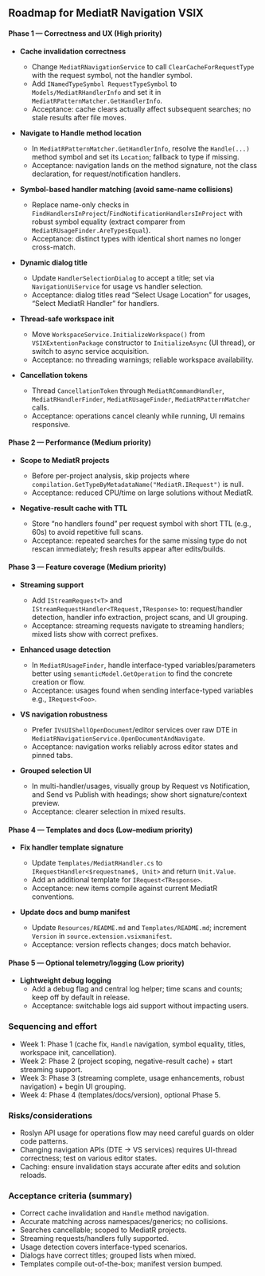 ## Roadmap for MediatR Navigation VSIX

#### Phase 1 — Correctness and UX (High priority)
- **Cache invalidation correctness**
  - Change `MediatRNavigationService` to call `ClearCacheForRequestType` with the request symbol, not the handler symbol.
  - Add `INamedTypeSymbol RequestTypeSymbol` to `Models/MediatRHandlerInfo` and set it in `MediatRPatternMatcher.GetHandlerInfo`.
  - Acceptance: cache clears actually affect subsequent searches; no stale results after file moves.

- **Navigate to Handle method location**
  - In `MediatRPatternMatcher.GetHandlerInfo`, resolve the `Handle(...)` method symbol and set its `Location`; fallback to type if missing.
  - Acceptance: navigation lands on the method signature, not the class declaration, for request/notification handlers.

- **Symbol-based handler matching (avoid same-name collisions)**
  - Replace name-only checks in `FindHandlersInProject`/`FindNotificationHandlersInProject` with robust symbol equality (extract comparer from `MediatRUsageFinder.AreTypesEqual`).
  - Acceptance: distinct types with identical short names no longer cross-match.

- **Dynamic dialog title**
  - Update `HandlerSelectionDialog` to accept a title; set via `NavigationUiService` for usage vs handler selection.
  - Acceptance: dialog titles read “Select Usage Location” for usages, “Select MediatR Handler” for handlers.

- **Thread-safe workspace init**
  - Move `WorkspaceService.InitializeWorkspace()` from `VSIXExtentionPackage` constructor to `InitializeAsync` (UI thread), or switch to async service acquisition.
  - Acceptance: no threading warnings; reliable workspace availability.

- **Cancellation tokens**
  - Thread `CancellationToken` through `MediatRCommandHandler`, `MediatRHandlerFinder`, `MediatRUsageFinder`, `MediatRPatternMatcher` calls.
  - Acceptance: operations cancel cleanly while running, UI remains responsive.

#### Phase 2 — Performance (Medium priority)
- **Scope to MediatR projects**
  - Before per-project analysis, skip projects where `compilation.GetTypeByMetadataName("MediatR.IRequest")` is null.
  - Acceptance: reduced CPU/time on large solutions without MediatR.

- **Negative-result cache with TTL**
  - Store “no handlers found” per request symbol with short TTL (e.g., 60s) to avoid repetitive full scans.
  - Acceptance: repeated searches for the same missing type do not rescan immediately; fresh results appear after edits/builds.

#### Phase 3 — Feature coverage (Medium priority)
- **Streaming support**
  - Add `IStreamRequest<T>` and `IStreamRequestHandler<TRequest,TResponse>` to: request/handler detection, handler info extraction, project scans, and UI grouping.
  - Acceptance: streaming requests navigate to streaming handlers; mixed lists show with correct prefixes.

- **Enhanced usage detection**
  - In `MediatRUsageFinder`, handle interface-typed variables/parameters better using `semanticModel.GetOperation` to find the concrete creation or flow.
  - Acceptance: usages found when sending interface-typed variables e.g., `IRequest<Foo>`.

- **VS navigation robustness**
  - Prefer `IVsUIShellOpenDocument`/editor services over raw DTE in `MediatRNavigationService.OpenDocumentAndNavigate`.
  - Acceptance: navigation works reliably across editor states and pinned tabs.

- **Grouped selection UI**
  - In multi-handler/usages, visually group by Request vs Notification, and Send vs Publish with headings; show short signature/context preview.
  - Acceptance: clearer selection in mixed results.

#### Phase 4 — Templates and docs (Low–medium priority)
- **Fix handler template signature**
  - Update `Templates/MediatRHandler.cs` to `IRequestHandler<$requestname$, Unit>` and return `Unit.Value`.
  - Add an additional template for `IRequest<TResponse>`.
  - Acceptance: new items compile against current MediatR conventions.

- **Update docs and bump manifest**
  - Update `Resources/README.md` and `Templates/README.md`; increment `Version` in `source.extension.vsixmanifest`.
  - Acceptance: version reflects changes; docs match behavior.

#### Phase 5 — Optional telemetry/logging (Low priority)
- **Lightweight debug logging**
  - Add a debug flag and central log helper; time scans and counts; keep off by default in release.
  - Acceptance: switchable logs aid support without impacting users.

### Sequencing and effort
- Week 1: Phase 1 (cache fix, `Handle` navigation, symbol equality, titles, workspace init, cancellation).
- Week 2: Phase 2 (project scoping, negative-result cache) + start streaming support.
- Week 3: Phase 3 (streaming complete, usage enhancements, robust navigation) + begin UI grouping.
- Week 4: Phase 4 (templates/docs/version), optional Phase 5.

### Risks/considerations
- Roslyn API usage for operations flow may need careful guards on older code patterns.
- Changing navigation APIs (DTE → VS services) requires UI-thread correctness; test on various editor states.
- Caching: ensure invalidation stays accurate after edits and solution reloads.

### Acceptance criteria (summary)
- Correct cache invalidation and `Handle` method navigation.
- Accurate matching across namespaces/generics; no collisions.
- Searches cancellable; scoped to MediatR projects.
- Streaming requests/handlers fully supported.
- Usage detection covers interface-typed scenarios.
- Dialogs have correct titles; grouped lists when mixed.
- Templates compile out-of-the-box; manifest version bumped.


